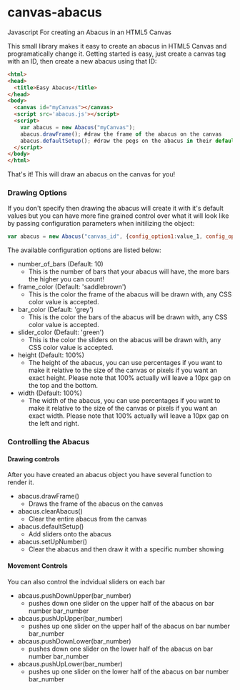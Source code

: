# canvas-abacus
Javascript For creating an Abacus in an HTML5 Canvas

This small library makes it easy to create an abacus in HTML5 Canvas and programatically change it. Getting started is easy, just create a canvas tag with an ID, then create a new abacus using that ID:
```html
<html>
<head>
  <title>Easy Abacus</title>
</head>
<body>
  <canvas id="myCanvas"></canvas>
  <script src='abacus.js'></script>
  <script>
    var abacus = new Abacus("myCanvas");
    abacus.drawFrame(); #draw the frame of the abacus on the canvas
    abacus.defaultSetup(); #draw the pegs on the abacus in their default setup (value 0)
  </script>
</body>
</html>
```
That's it! This will draw an abacus on the canvas for you!

### Drawing Options

If you don't specify then drawing the abacus will create it with it's default values but you can have more fine grained control over what it will look like by passing configuration parameters when initilizing the object:
```javascript
var abacus = new Abacus("canvas_id", {config_option1:value_1, config_option_2:value_2, ...});
```

The available configuration options are listed below:
  - number_of_bars (Default: 10)
    - This is the number of bars that your abacus will have, the more bars the higher you can count!
  - frame_color (Default: 'saddlebrown')
    - This is the color the frame of the abacus will be drawn with, any CSS color value is accepted.
  - bar_color (Default: 'grey')
    - This is the color the bars of the abacus will be drawn with, any CSS color value is accepted.
  - slider_color (Default: 'green')
    - This is the color the sliders on the abacus will be drawn with, any CSS color value is accepted.
  - height (Default: 100%)
    - The height of the abacus, you can use percentages if you want to make it relative to the size of the canvas or pixels if you want an exact height. Please note that 100% actually will leave a 10px gap on the top and the bottom. 
  - width (Default: 100%)
    - The width of the abacus, you can use percentages if you want to make it relative to the size of the canvas or pixels if you want an exact width. Please note that 100% actually will leave a 10px gap on the left and right.
  
### Controlling the Abacus
  
#### Drawing controls
  
After you have created an abacus object you have several function to render it.
  
  - abacus.drawFrame()
    - Draws the frame of the abacus on the canvas
  - abacus.clearAbacus()
    - Clear the entire abacus from the canvas
  - abacus.defaultSetup()
    - Add sliders onto the abacus
  - abacus.setUpNumber()
    - Clear the abacus and then draw it with a specific number showing
  
 #### Movement Controls
 
You can also control the indvidual sliders on each bar

  - abcaus.pushDownUpper(bar_number)
    - pushes down one slider on the upper half of the abacus on bar number bar_number
  - abcaus.pushUpUpper(bar_number)
    - pushes up one slider on the upper half of the abacus on bar number bar_number
  - abcaus.pushDownLower(bar_number)
    - pushes down one slider on the lower half of the abacus on bar number bar_number
  - abcaus.pushUpLower(bar_number)
    - pushes up one slider on the lower half of the abacus on bar number bar_number
